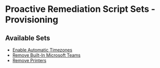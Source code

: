 # Proactive Remediation Script Sets - Provisioning

## Available Sets

- [Enable Automatic Timezones](https://github.com/ALARP-Solutions/EndpointScripts/tree/main/Proactive%20Remediation%20Script%20Sets/Provisioning/Enable%20Automatic%20Timezones)
- [Remove Built-In Microsoft Teams](https://github.com/ALARP-Solutions/EndpointScripts/tree/main/Proactive%20Remediation%20Script%20Sets/Provisioning/Remove%20Built-In%20Microsoft%20Teams)
- [Remove Printers](https://github.com/ALARP-Solutions/EndpointScripts/tree/main/Proactive%20Remediation%20Script%20Sets/Provisioning/Remove%20Printers)
